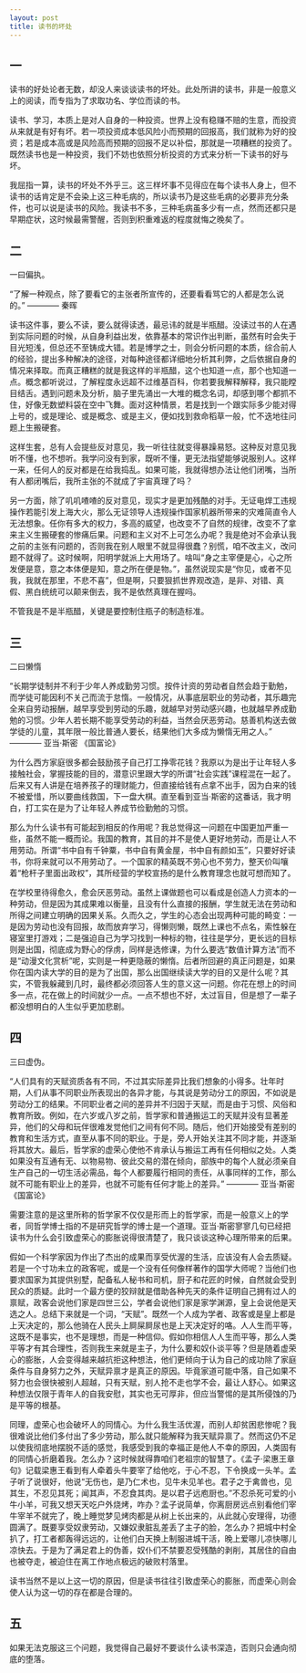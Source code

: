 ```yaml
---
layout: post
title: 读书的坏处
---
```


## 一

读书的好处论者无数，却没人来谈谈读书的坏处。此处所讲的读书，非是一般意义上的阅读，而专指为了求取功名、学位而读的书。

读书、学习，本质上是对人自身的一种投资。世界上没有稳赚不赔的生意，而投资从来就是有好有坏。若一项投资成本低风险小而预期的回报高，我们就称为好的投资；若是成本高或是风险高而预期的回报不足以补偿，那就是一项糟糕的投资了。既然读书也是一种投资，我们不妨也依照分析投资的方式来分析一下读书的好与坏。

我屈指一算，读书的坏处不外乎三。这三样坏事不见得应在每个读书人身上，但不读书的话肯定是不会染上这三种毛病的，所以读书乃是这些毛病的必要非充分条件，也可以说是读书的风险。我读书不多，三种毛病虽多少有一点，然而还都只是早期症状，这时候最需警醒，否则到积重难返的程度就悔之晚矣了。

## 二

一曰偏执。

“了解一种观点，除了要看它的主张者所宣传的，还要看看骂它的人都是怎么说的。” ———— 秦晖

读书这件事，要么不读，要么就得读透，最忌讳的就是半瓶醋。没读过书的人在遇到实际问题的时候，从自身利益出发，依靠基本的常识作出判断，虽然有时会失于目光短浅，但总还不至铸成大错。若是博学之士，则会分析问题的本质，综合前人的经验，提出多种解决的途径，对每种途径都详细地分析其利弊，之后依据自身的情况来择取。而真正糟糕的就是我这样的半瓶醋，这个也知道一点，那个也知道一点。概念都听说过，了解程度永远超不过维基百科，你若要我解释解释，我只能瞠目结舌。遇到问题未及分析，脑子里先涌出一大堆的概念名词，却感到哪个都抓不住，好像无数塑料袋在空中飞舞。面对这种情景，若是找到一个跟实际多少能对得上号的，或是理论、或是概念、或是主义，便如找到救命稻草一般，忙不迭地往问题上生搬硬套。

这样生套，总有人会提些反对意见，我一听往往就变得暴躁易怒。这种反对意见我听不懂，也不想听。我学问没有到家，既听不懂，更无法指望能够说服别人。这样一来，任何人的反对都是在给我捣乱。如果可能，我就得想办法让他们闭嘴，当所有人都闭嘴后，我所主张的不就成了宇宙真理了吗？

另一方面，除了叽叽喳喳的反对意见，现实才是更加残酷的对手。无证电焊工违规操作若能引发上海大火，那么无证领导人违规操作国家机器所带来的灾难简直令人无法想象。任你有多大的权力，多高的威望，也改变不了自然的规律，改变不了拿来主义生搬硬套的惨痛后果。问题和主义对不上可怎么办呢？我是绝对不会承认我之前的主张有问题的，否则我在别人眼里不就显得很蠢？别慌，咱不改主义，改问题不就得了。这时候啊，阳明学就派上大用场了。啥叫“身之主宰便是心，心之所发便是意，意之本体便是知，意之所在便是物。”，虽然说现实是“你见，或者不见我，我就在那里，不悲不喜”，但是啊，只要狠抓世界观改造，是非、对错、真假、黑白统统可以颠来倒去，我不是依然真理在握吗。

不管我是不是半瓶醋，关键是要控制住瓶子的制造标准。

## 三

二曰懒惰

“长期学徒制并不利于少年人养成勤劳习惯。按件计资的劳动者自然会趋于勤勉，而学徒可能因利不关己而流于怠惰。一般情况，从事底层职业的劳动者，其乐趣完全来自劳动报酬，越早享受到劳动的乐趣，就越早对劳动感兴趣，也就越早养成勤勉的习惯。少年人若长期不能享受劳动的利益，当然会厌恶劳动。慈善机构送去做学徒的儿童，其年限一般比普通人要长，结果他们大多成为懒惰无用之人。”  ———— 亚当·斯密 《国富论》

为什么西方家庭很多都会鼓励孩子自己打工挣零花钱？我原以为是出于让年轻人多接触社会，掌握技能的目的，潜意识里跟大学的所谓“社会实践”课程混在一起了。后来又有人讲是在培养孩子的理财能力，但直接给钱有点拿不出手，因为白来的钱不被爱惜，所以要曲线救国，下一盘大棋。直至看到亚当·斯密的这番话，我才明白，打工实在是为了让年轻人养成节俭勤勉的习惯。

那么为什么读书有可能起到相反的作用呢？我总觉得这一问题在中国更加严重一些，虽然不能一概而论。我国的教育，其目的并不是使人更好地劳动，而是让人不用劳动。所谓“书中自有千钟粟，书中自有黄金屋，书中自有颜如玉”，只要好好读书，你将来就可以不用劳动了。一个国家的精英既不劳心也不劳力，整天价叫嚷着“枪杆子里面出政权”，其所经营的学校宣扬的是什么教育理念也就可想而知了。

在学校里待得愈久，愈会厌恶劳动。虽然上课做题也可以看成是创造人力资本的一种劳动，但是因为其成果难以衡量，且没有什么直接的报酬，学生就无法在劳动和所得之间建立明确的因果关系。久而久之，学生的心态会出现两种可能的畸变：一是因为劳动也没有回报，故而放弃学习，得懒则懒，既然上课也不点名，索性躲在寝室里打游戏；二是强迫自己为学习找到一种标的物，往往是学分，更长远的目标则是出国，彻底成为野心的俘虏，同样是选修课，为什么要选“数值计算方法”而不是“动漫文化赏析”呢，实则是一种更隐蔽的懒惰。后者所回避的真正问题是，如果你在国内读大学的目的是为了出国，那么出国继续读大学的目的又是什么呢？其实，不管我躲藏到几时，最终都必须回答人生的意义这一问题。你花在想上的时间多一点，花在做上的时间就少一点。一点不想也不好，太过盲目，但是想了一辈子都没想明白的人生似乎更加悲剧。



## 四

三曰虚伪。

“人们具有的天赋资质各有不同，不过其实际差异比我们想象的小得多。壮年时期，人们从事不同职业所表现出的各异才能，与其说是劳动分工的原因，不如说是劳动分工的结果。不同职业者之间的差异并不归因于天赋，而是由于习惯、风俗和教育所致。例如，在六岁或八岁之前，哲学家和普通搬运工的天赋并没有显著差异，他们的父母和玩伴很难发觉他们之间有何不同。随后，他们开始接受有差别的教育和生活方式，直至从事不同的职业。于是，旁人开始关注其不同才能，并逐渐将其放大。最后，哲学家的虚荣心使他不肯承认与搬运工再有任何相似之处。人类如果没有互通有无、以物易物、彼此交易的潜在倾向，部族中的每个人就必须亲自生产自己的一切生活必需品，每个人都要履行相同的责任，从事同样的工作，那么就不可能有职业上的差异，也就不可能有任何才能上的差异。”  ———— 亚当·斯密 《国富论》

需要注意的是这里所称的哲学家不仅仅是形而上的哲学家，而是一般意义上的学者，同哲学博士指的不是研究哲学的博士是一个道理。亚当·斯密寥寥几句已经把读书为什么会引致虚荣心的膨胀说得很清楚了，我只谈谈这种心理所带来的后果。

假如一个科学家因为作出了杰出的成果而享受优渥的生活，应该没有人会去质疑。若是一个寸功未立的政客呢，或是一个没有任何像样著作的国学大师呢？当他们也要求国家为其提供别墅，配备私人秘书和司机，厨子和花匠的时候，自然就会受到民众的质疑。此时一个最方便的狡辩就是借助各种先天的条件证明自己拥有过人的禀赋，政客会说他们家是四世三公，学者会说他们家是家学渊源，皇上会说他是天选之人。总结下来就是一个词，“天赋”。既然一个人成为学者、政客或是皇上都是上天决定的，那么他骑在人民头上屙屎屙尿也是上天决定好的咯。人人生而平等，这既不是事实，也不是理想，而是一种信仰。假如你相信人人生而平等，那么人类平等才有其合理性，否则我生来就是主子，为什么要和奴仆谈平等？但是随着虚荣心的膨胀，人会变得越来越抗拒这种想法，他们更倾向于认为自己的成功除了家庭条件与自身努力之外，天赋异禀才是真正的原因。毕竟家道可能中落，自己如果不努力也会很快被别人超越，只有天赋，别人抢不走也学不会，最让人舒心。如果这种想法仅限于青年人的自我安慰，其实也无可厚非，但应当警惕的是其所侵蚀的乃是平等的根基。

同理，虚荣心也会破坏人的同情心。为什么我生活优渥，而别人却贫困悲惨呢？我很难说比他们多付出了多少劳动，那么就只能解释为我天赋异禀了。然而这仍不足以使我彻底地摆脱不适的感觉，我感受到我的幸福正是他人不幸的原因，人类固有的同情心折磨着我。怎么办？这时候就得靠咱们老祖宗的智慧了。《孟子·梁惠王章句》记载梁惠王看到有人牵着头牛要宰了给他吃，于心不忍，下令换成一头羊。孟子听了说很好，他说“无伤也，是乃仁术也，见牛未见羊也。君子之于禽兽也，见其生，不忍见其死；闻其声，不忍食其肉。是以君子远庖厨也。”不忍杀死可爱的小牛小羊，可我又想天天吃户外烧烤，咋办？孟子说简单，你离厨房远点别看他们宰牛宰羊不就完了，晚上睡觉梦见烤肉都是从树上长出来的，从此就心安理得，功德圆满了。既要享受奴隶劳动，又嫌奴隶脏乱差丢了主子的脸，怎么办？把城中村全扒了，打工者都轰得远远的，让他们白天换上制服进城干活，晚上爱哪儿凉快哪儿凉快去。于是为了满足君上的伪善，奴仆们不禁要忍受残酷的剥削，其居住的自由也被夺走，被迫住在离工作地点极远的破败村落里。

读书当然不是以上这一切的原因，但是读书往往引致虚荣心的膨胀，而虚荣心则会使人认为这一切的存在都是合理的。

## 五

如果无法克服这三个问题，我觉得自己最好不要谈什么读书深造，否则只会通向彻底的堕落。

